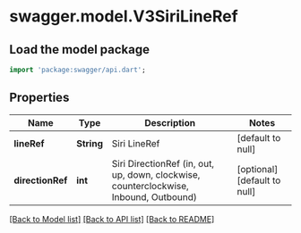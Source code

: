 # swagger.model.V3SiriLineRef

## Load the model package
```dart
import 'package:swagger/api.dart';
```

## Properties
Name | Type | Description | Notes
------------ | ------------- | ------------- | -------------
**lineRef** | **String** | Siri LineRef | [default to null]
**directionRef** | **int** | Siri DirectionRef  (in, out, up, down, clockwise, counterclockwise, Inbound, Outbound) | [optional] [default to null]

[[Back to Model list]](../README.md#documentation-for-models) [[Back to API list]](../README.md#documentation-for-api-endpoints) [[Back to README]](../README.md)

